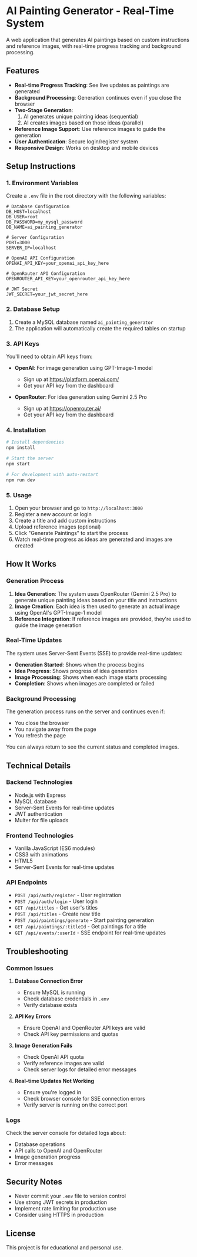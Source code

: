 # AI Painting Generator - Real-Time System

A web application that generates AI paintings based on custom instructions and reference images, with real-time progress tracking and background processing.

## Features

- **Real-time Progress Tracking**: See live updates as paintings are generated
- **Background Processing**: Generation continues even if you close the browser
- **Two-Stage Generation**: 
  1. AI generates unique painting ideas (sequential)
  2. AI creates images based on those ideas (parallel)
- **Reference Image Support**: Use reference images to guide the generation
- **User Authentication**: Secure login/register system
- **Responsive Design**: Works on desktop and mobile devices

## Setup Instructions

### 1. Environment Variables

Create a `.env` file in the root directory with the following variables:

```env
# Database Configuration
DB_HOST=localhost
DB_USER=root
DB_PASSWORD=my_mysql_password
DB_NAME=ai_painting_generator

# Server Configuration
PORT=3000
SERVER_IP=localhost

# OpenAI API Configuration
OPENAI_API_KEY=your_openai_api_key_here

# OpenRouter API Configuration
OPENROUTER_API_KEY=your_openrouter_api_key_here

# JWT Secret
JWT_SECRET=your_jwt_secret_here
```

### 2. Database Setup

1. Create a MySQL database named `ai_painting_generator`
2. The application will automatically create the required tables on startup

### 3. API Keys

You'll need to obtain API keys from:

- **OpenAI**: For image generation using GPT-Image-1 model
  - Sign up at https://platform.openai.com/
  - Get your API key from the dashboard

- **OpenRouter**: For idea generation using Gemini 2.5 Pro
  - Sign up at https://openrouter.ai/
  - Get your API key from the dashboard

### 4. Installation

```bash
# Install dependencies
npm install

# Start the server
npm start

# For development with auto-restart
npm run dev
```

### 5. Usage

1. Open your browser and go to `http://localhost:3000`
2. Register a new account or login
3. Create a title and add custom instructions
4. Upload reference images (optional)
5. Click "Generate Paintings" to start the process
6. Watch real-time progress as ideas are generated and images are created

## How It Works

### Generation Process

1. **Idea Generation**: The system uses OpenRouter (Gemini 2.5 Pro) to generate unique painting ideas based on your title and instructions
2. **Image Creation**: Each idea is then used to generate an actual image using OpenAI's GPT-Image-1 model
3. **Reference Integration**: If reference images are provided, they're used to guide the image generation

### Real-Time Updates

The system uses Server-Sent Events (SSE) to provide real-time updates:

- **Generation Started**: Shows when the process begins
- **Idea Progress**: Shows progress of idea generation
- **Image Processing**: Shows when each image starts processing
- **Completion**: Shows when images are completed or failed

### Background Processing

The generation process runs on the server and continues even if:
- You close the browser
- You navigate away from the page
- You refresh the page

You can always return to see the current status and completed images.

## Technical Details

### Backend Technologies
- Node.js with Express
- MySQL database
- Server-Sent Events for real-time updates
- JWT authentication
- Multer for file uploads

### Frontend Technologies
- Vanilla JavaScript (ES6 modules)
- CSS3 with animations
- HTML5
- Server-Sent Events for real-time updates

### API Endpoints

- `POST /api/auth/register` - User registration
- `POST /api/auth/login` - User login
- `GET /api/titles` - Get user's titles
- `POST /api/titles` - Create new title
- `POST /api/paintings/generate` - Start painting generation
- `GET /api/paintings/:titleId` - Get paintings for a title
- `GET /api/events/:userId` - SSE endpoint for real-time updates

## Troubleshooting

### Common Issues

1. **Database Connection Error**
   - Ensure MySQL is running
   - Check database credentials in `.env`
   - Verify database exists

2. **API Key Errors**
   - Ensure OpenAI and OpenRouter API keys are valid
   - Check API key permissions and quotas

3. **Image Generation Fails**
   - Check OpenAI API quota
   - Verify reference images are valid
   - Check server logs for detailed error messages

4. **Real-time Updates Not Working**
   - Ensure you're logged in
   - Check browser console for SSE connection errors
   - Verify server is running on the correct port

### Logs

Check the server console for detailed logs about:
- Database operations
- API calls to OpenAI and OpenRouter
- Image generation progress
- Error messages

## Security Notes

- Never commit your `.env` file to version control
- Use strong JWT secrets in production
- Implement rate limiting for production use
- Consider using HTTPS in production

## License

This project is for educational and personal use.
